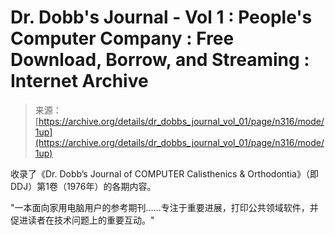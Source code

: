 <!--yml

category: 未分类

date: 2024-05-27 14:42:43

-->

# Dr. Dobb's Journal - Vol 1 : People's Computer Company : Free Download, Borrow, and Streaming : Internet Archive

> 来源：[https://archive.org/details/dr_dobbs_journal_vol_01/page/n316/mode/1up](https://archive.org/details/dr_dobbs_journal_vol_01/page/n316/mode/1up)

收录了《Dr. Dobb’s Journal of COMPUTER Calisthenics & Orthodontia》（即DDJ）第1卷（1976年）的各期内容。

"一本面向家用电脑用户的参考期刊……专注于重要进展，打印公共领域软件，并促进读者在技术问题上的重要互动。"
